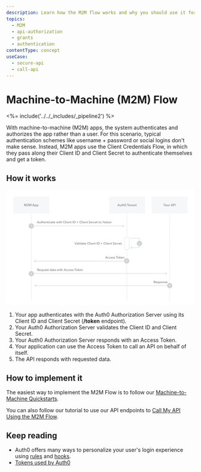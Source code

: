 ```yaml
---
description: Learn how the M2M flow works and why you should use it for machine-to-machine (M2M) apps.
topics:
  - M2M
  - api-authorization
  - grants
  - authentication
contentType: concept
useCase:
  - secure-api
  - call-api
---
```

# Machine-to-Machine (M2M) Flow

<%= include('../../_includes/_pipeline2') %>

With machine-to-machine (M2M) apps, the system authenticates and authorizes the app rather than a user. For this scenario, typical authentication schemes like username + password or social logins don't make sense. Instead, M2M apps use the Client Credentials Flow, in which they pass along their Client ID and Client Secret to authenticate themselves and get a token.

## How it works

![M2M Flow Authentication Sequence](/media/articles/flows/concepts/auth-sequence-m2m-flow.png)


1. Your app authenticates with the Auth0 Authorization Server using its Client ID and Client Secret (**/token** endpoint).
2. Your Auth0 Authorization Server validates the Client ID and Client Secret.
3. Your Auth0 Authorization Server responds with an Access Token.
4. Your application can use the Access Token to call an API on behalf of itself.
5. The API responds with requested data.


## How to implement it

The easiest way to implement the M2M Flow is to follow our [Machine-to-Machine Quickstarts](/quickstart/backend).

You can also follow our tutorial to use our API endpoints to [Call My API Using the M2M Flow](/flows/guides/m2m-flow/implement-m2m-flow).

## Keep reading

- Auth0 offers many ways to personalize your user's login experience using [rules](/rules) and [hooks](/hooks).
- [Tokens used by Auth0](/tokens)
